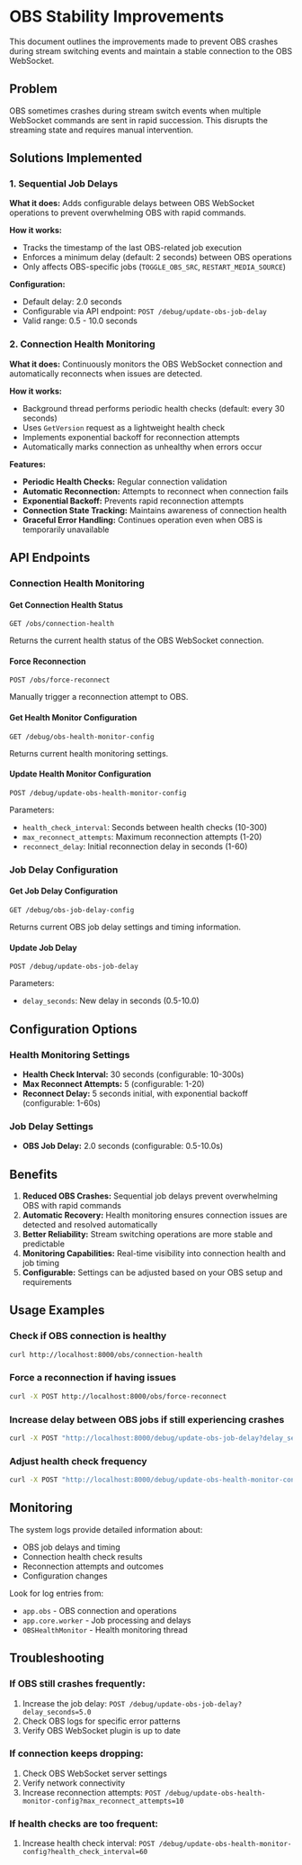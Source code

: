# OBS Stability Improvements

This document outlines the improvements made to prevent OBS crashes during stream switching events and maintain a stable connection to the OBS WebSocket.

## Problem

OBS sometimes crashes during stream switch events when multiple WebSocket commands are sent in rapid succession. This disrupts the streaming state and requires manual intervention.

## Solutions Implemented

### 1. Sequential Job Delays

**What it does:** Adds configurable delays between OBS WebSocket operations to prevent overwhelming OBS with rapid commands.

**How it works:**
- Tracks the timestamp of the last OBS-related job execution
- Enforces a minimum delay (default: 2 seconds) between OBS operations
- Only affects OBS-specific jobs (`TOGGLE_OBS_SRC`, `RESTART_MEDIA_SOURCE`)

**Configuration:**
- Default delay: 2.0 seconds
- Configurable via API endpoint: `POST /debug/update-obs-job-delay`
- Valid range: 0.5 - 10.0 seconds

### 2. Connection Health Monitoring

**What it does:** Continuously monitors the OBS WebSocket connection and automatically reconnects when issues are detected.

**How it works:**
- Background thread performs periodic health checks (default: every 30 seconds)
- Uses `GetVersion` request as a lightweight health check
- Implements exponential backoff for reconnection attempts
- Automatically marks connection as unhealthy when errors occur

**Features:**
- **Periodic Health Checks:** Regular connection validation
- **Automatic Reconnection:** Attempts to reconnect when connection fails
- **Exponential Backoff:** Prevents rapid reconnection attempts
- **Connection State Tracking:** Maintains awareness of connection health
- **Graceful Error Handling:** Continues operation even when OBS is temporarily unavailable

## API Endpoints

### Connection Health Monitoring

#### Get Connection Health Status
```http
GET /obs/connection-health
```
Returns the current health status of the OBS WebSocket connection.

#### Force Reconnection
```http
POST /obs/force-reconnect
```
Manually trigger a reconnection attempt to OBS.

#### Get Health Monitor Configuration
```http
GET /debug/obs-health-monitor-config
```
Returns current health monitoring settings.

#### Update Health Monitor Configuration
```http
POST /debug/update-obs-health-monitor-config
```
Parameters:
- `health_check_interval`: Seconds between health checks (10-300)
- `max_reconnect_attempts`: Maximum reconnection attempts (1-20)
- `reconnect_delay`: Initial reconnection delay in seconds (1-60)

### Job Delay Configuration

#### Get Job Delay Configuration
```http
GET /debug/obs-job-delay-config
```
Returns current OBS job delay settings and timing information.

#### Update Job Delay
```http
POST /debug/update-obs-job-delay
```
Parameters:
- `delay_seconds`: New delay in seconds (0.5-10.0)

## Configuration Options

### Health Monitoring Settings
- **Health Check Interval:** 30 seconds (configurable: 10-300s)
- **Max Reconnect Attempts:** 5 (configurable: 1-20)
- **Reconnect Delay:** 5 seconds initial, with exponential backoff (configurable: 1-60s)

### Job Delay Settings
- **OBS Job Delay:** 2.0 seconds (configurable: 0.5-10.0s)

## Benefits

1. **Reduced OBS Crashes:** Sequential job delays prevent overwhelming OBS with rapid commands
2. **Automatic Recovery:** Health monitoring ensures connection issues are detected and resolved automatically
3. **Better Reliability:** Stream switching operations are more stable and predictable
4. **Monitoring Capabilities:** Real-time visibility into connection health and job timing
5. **Configurable:** Settings can be adjusted based on your OBS setup and requirements

## Usage Examples

### Check if OBS connection is healthy
```bash
curl http://localhost:8000/obs/connection-health
```

### Force a reconnection if having issues
```bash
curl -X POST http://localhost:8000/obs/force-reconnect
```

### Increase delay between OBS jobs if still experiencing crashes
```bash
curl -X POST "http://localhost:8000/debug/update-obs-job-delay?delay_seconds=3.0"
```

### Adjust health check frequency
```bash
curl -X POST "http://localhost:8000/debug/update-obs-health-monitor-config?health_check_interval=60"
```

## Monitoring

The system logs provide detailed information about:
- OBS job delays and timing
- Connection health check results
- Reconnection attempts and outcomes
- Configuration changes

Look for log entries from:
- `app.obs` - OBS connection and operations
- `app.core.worker` - Job processing and delays
- `OBSHealthMonitor` - Health monitoring thread

## Troubleshooting

### If OBS still crashes frequently:
1. Increase the job delay: `POST /debug/update-obs-job-delay?delay_seconds=5.0`
2. Check OBS logs for specific error patterns
3. Verify OBS WebSocket plugin is up to date

### If connection keeps dropping:
1. Check OBS WebSocket server settings
2. Verify network connectivity
3. Increase reconnection attempts: `POST /debug/update-obs-health-monitor-config?max_reconnect_attempts=10`

### If health checks are too frequent:
1. Increase health check interval: `POST /debug/update-obs-health-monitor-config?health_check_interval=60` 